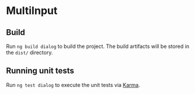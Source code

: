# MultiInput

## Build

Run `ng build dialog` to build the project. The build artifacts will be stored in the `dist/` directory.

## Running unit tests

Run `ng test dialog` to execute the unit tests via [Karma](https://karma-runner.github.io).